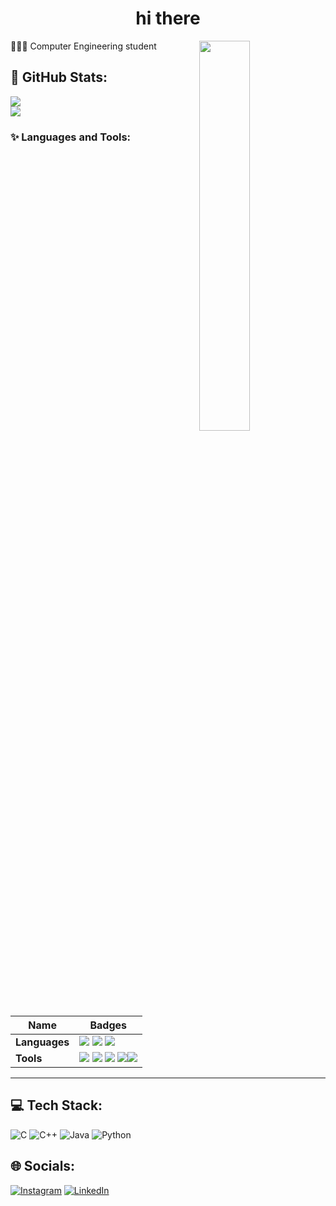 <h1 align="center"> hi there </h1>

 <img align="right" 
  src ="https://user-images.githubusercontent.com/98486996/227387971-1bef4bad-e061-4655-aa85-90c120135d56.gif"
  width="40%"/>


👩🏻‍💻 Computer Engineering student<br>

## 🌌 GitHub Stats:
![](https://github-readme-stats.vercel.app/api?username=nailasuely&theme=radical&hide_border=true&include_all_commits=false&count_private=false)<br/>
![](https://github-readme-streak-stats.herokuapp.com/?user=nailasuely&theme=radical&hide_border=true)<br/>



### ✨ Languages and Tools:

Name | Badges
--- | --- 
**Languages**  |  <img src="https://img.shields.io/badge/python-3670A0?style=for-the-badge&logo=python&logoColor=ffdd54" /> <img src="https://img.shields.io/badge/java-%23ED8B00.svg?style=for-the-badge&logo=java&logoColor=white" />  <img src="https://img.shields.io/badge/c%20-%2300599C.svg?&style=for-the-badge&logo=c&logoColor=white" /> 
**Tools** | <img src="https://img.shields.io/badge/git-%23F05033.svg?style=for-the-badge&logo=git&logoColor=white" /> <img src="https://img.shields.io/badge/Trello-%23026AA7.svg?style=for-the-badge&logo=Trello&logoColor=white" /> <img src="https://img.shields.io/badge/Visual%20Studio%20Code-0078d7.svg?style=for-the-badge&logo=visual-studio-code&logoColor=white" /> <img src="https://img.shields.io/badge/pycharm-143?style=for-the-badge&logo=pycharm&logoColor=black&color=black&labelColor=green" /><img src="https://img.shields.io/badge/Notion-%23000000.svg?style=for-the-badge&logo=notion&logoColor=white" />

</p>

<hr>


## 💻 Tech Stack:
![C](https://img.shields.io/badge/c-%2300599C.svg?style=for-the-badge&logo=c&logoColor=white) ![C++](https://img.shields.io/badge/c++-%2300599C.svg?style=for-the-badge&logo=c%2B%2B&logoColor=white) ![Java](https://img.shields.io/badge/java-%23ED8B00.svg?style=for-the-badge&logo=java&logoColor=white) ![Python](https://img.shields.io/badge/python-3670A0?style=for-the-badge&logo=python&logoColor=ffdd54)

## 🌐 Socials:
[![Instagram](https://img.shields.io/badge/Instagram-%23E4405F.svg?logo=Instagram&logoColor=white)](https://instagram.com/nailasuely) [![LinkedIn](https://img.shields.io/badge/LinkedIn-%230077B5.svg?logo=linkedin&logoColor=white)](https://linkedin.com/in/nailasuely)

